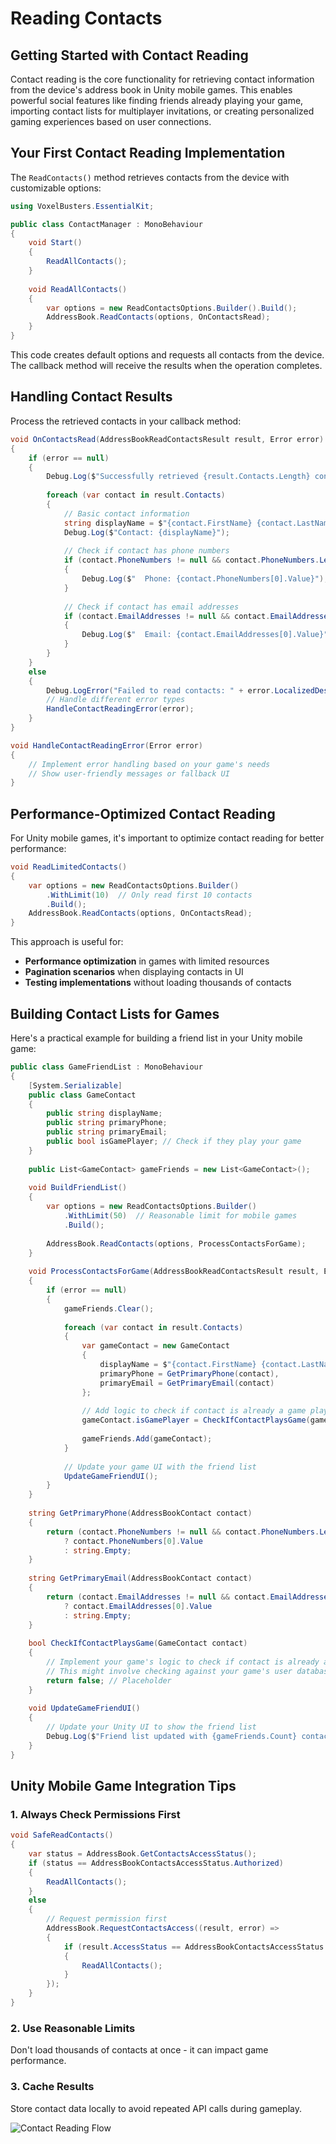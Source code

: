 # Reading Contacts

## Getting Started with Contact Reading

Contact reading is the core functionality for retrieving contact information from the device's address book in Unity mobile games. This enables powerful social features like finding friends already playing your game, importing contact lists for multiplayer invitations, or creating personalized gaming experiences based on user connections.

## Your First Contact Reading Implementation

The `ReadContacts()` method retrieves contacts from the device with customizable options:

```csharp
using VoxelBusters.EssentialKit;

public class ContactManager : MonoBehaviour
{
    void Start()
    {
        ReadAllContacts();
    }
    
    void ReadAllContacts()
    {
        var options = new ReadContactsOptions.Builder().Build();
        AddressBook.ReadContacts(options, OnContactsRead);
    }
}
```

This code creates default options and requests all contacts from the device. The callback method will receive the results when the operation completes.

## Handling Contact Results

Process the retrieved contacts in your callback method:

```csharp
void OnContactsRead(AddressBookReadContactsResult result, Error error)
{
    if (error == null)
    {
        Debug.Log($"Successfully retrieved {result.Contacts.Length} contacts");
        
        foreach (var contact in result.Contacts)
        {
            // Basic contact information
            string displayName = $"{contact.FirstName} {contact.LastName}";
            Debug.Log($"Contact: {displayName}");
            
            // Check if contact has phone numbers
            if (contact.PhoneNumbers != null && contact.PhoneNumbers.Length > 0)
            {
                Debug.Log($"  Phone: {contact.PhoneNumbers[0].Value}");
            }
            
            // Check if contact has email addresses
            if (contact.EmailAddresses != null && contact.EmailAddresses.Length > 0)
            {
                Debug.Log($"  Email: {contact.EmailAddresses[0].Value}");
            }
        }
    }
    else
    {
        Debug.LogError("Failed to read contacts: " + error.LocalizedDescription);
        // Handle different error types
        HandleContactReadingError(error);
    }
}

void HandleContactReadingError(Error error)
{
    // Implement error handling based on your game's needs
    // Show user-friendly messages or fallback UI
}
```

## Performance-Optimized Contact Reading

For Unity mobile games, it's important to optimize contact reading for better performance:

```csharp
void ReadLimitedContacts()
{
    var options = new ReadContactsOptions.Builder()
        .WithLimit(10)  // Only read first 10 contacts
        .Build();
    AddressBook.ReadContacts(options, OnContactsRead);
}
```

This approach is useful for:
- **Performance optimization** in games with limited resources
- **Pagination scenarios** when displaying contacts in UI
- **Testing implementations** without loading thousands of contacts

## Building Contact Lists for Games

Here's a practical example for building a friend list in your Unity mobile game:

```csharp
public class GameFriendList : MonoBehaviour
{
    [System.Serializable]
    public class GameContact
    {
        public string displayName;
        public string primaryPhone;
        public string primaryEmail;
        public bool isGamePlayer; // Check if they play your game
    }
    
    public List<GameContact> gameFriends = new List<GameContact>();
    
    void BuildFriendList()
    {
        var options = new ReadContactsOptions.Builder()
            .WithLimit(50)  // Reasonable limit for mobile games
            .Build();
            
        AddressBook.ReadContacts(options, ProcessContactsForGame);
    }
    
    void ProcessContactsForGame(AddressBookReadContactsResult result, Error error)
    {
        if (error == null)
        {
            gameFriends.Clear();
            
            foreach (var contact in result.Contacts)
            {
                var gameContact = new GameContact
                {
                    displayName = $"{contact.FirstName} {contact.LastName}".Trim(),
                    primaryPhone = GetPrimaryPhone(contact),
                    primaryEmail = GetPrimaryEmail(contact)
                };
                
                // Add logic to check if contact is already a game player
                gameContact.isGamePlayer = CheckIfContactPlaysGame(gameContact);
                
                gameFriends.Add(gameContact);
            }
            
            // Update your game UI with the friend list
            UpdateGameFriendUI();
        }
    }
    
    string GetPrimaryPhone(AddressBookContact contact)
    {
        return (contact.PhoneNumbers != null && contact.PhoneNumbers.Length > 0) 
            ? contact.PhoneNumbers[0].Value 
            : string.Empty;
    }
    
    string GetPrimaryEmail(AddressBookContact contact)
    {
        return (contact.EmailAddresses != null && contact.EmailAddresses.Length > 0) 
            ? contact.EmailAddresses[0].Value 
            : string.Empty;
    }
    
    bool CheckIfContactPlaysGame(GameContact contact)
    {
        // Implement your game's logic to check if contact is already a player
        // This might involve checking against your game's user database
        return false; // Placeholder
    }
    
    void UpdateGameFriendUI()
    {
        // Update your Unity UI to show the friend list
        Debug.Log($"Friend list updated with {gameFriends.Count} contacts");
    }
}
```

## Unity Mobile Game Integration Tips

### 1. Always Check Permissions First
```csharp
void SafeReadContacts()
{
    var status = AddressBook.GetContactsAccessStatus();
    if (status == AddressBookContactsAccessStatus.Authorized)
    {
        ReadAllContacts();
    }
    else
    {
        // Request permission first
        AddressBook.RequestContactsAccess((result, error) =>
        {
            if (result.AccessStatus == AddressBookContactsAccessStatus.Authorized)
            {
                ReadAllContacts();
            }
        });
    }
}
```

### 2. Use Reasonable Limits
Don't load thousands of contacts at once - it can impact game performance.

### 3. Cache Results
Store contact data locally to avoid repeated API calls during gameplay.

![Contact Reading Flow](../../.gitbook/assets/AddressBookReading.png)